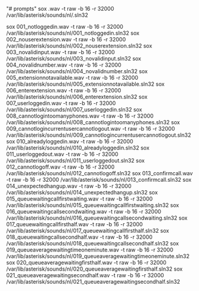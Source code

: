 "# prompts" 
sox .wav -t raw -b 16 -r 32000 /var/lib/asterisk/sounds/nl/.sln32


sox 001_notloggedin.wav -t raw -b 16 -r 32000 /var/lib/asterisk/sounds/nl/001_notloggedin.sln32
sox 002_nouserextension.wav -t raw -b 16 -r 32000 /var/lib/asterisk/sounds/nl/002_nouserextension.sln32
sox 003_novalidinput.wav -t raw -b 16 -r 32000 /var/lib/asterisk/sounds/nl/003_novalidinput.sln32
sox 004_novalidnumber.wav -t raw -b 16 -r 32000 /var/lib/asterisk/sounds/nl/004_novalidnumber.sln32
sox 005_extensionnotavailable.wav -t raw -b 16 -r 32000 /var/lib/asterisk/sounds/nl/005_extensionnotavailable.sln32
sox 006_enterextension.wav -t raw -b 16 -r 32000 /var/lib/asterisk/sounds/nl/006_enterextension.sln32
sox 007_userloggedin.wav -t raw -b 16 -r 32000 /var/lib/asterisk/sounds/nl/007_userloggedin.sln32
sox 008_cannotlogintoomanyphones.wav -t raw -b 16 -r 32000 /var/lib/asterisk/sounds/nl/008_cannotlogintoomanyphones.sln32
sox 009_cannotlogincurrentusercannotlogout.wav -t raw -b 16 -r 32000 /var/lib/asterisk/sounds/nl/009_cannotlogincurrentusercannotlogout.sln32
sox 010_alreadyloggedin.wav -t raw -b 16 -r 32000 /var/lib/asterisk/sounds/nl/010_alreadyloggedin.sln32
sox 011_userloggedout.wav -t raw -b 16 -r 32000 /var/lib/asterisk/sounds/nl/011_userloggedout.sln32
sox 012_cannotlogoff.wav -t raw -b 16 -r 32000 /var/lib/asterisk/sounds/nl/012_cannotlogoff.sln32
sox 013_confirmcall.wav -t raw -b 16 -r 32000 /var/lib/asterisk/sounds/nl/013_confirmcall.sln32
sox 014_unexpectedhangup.wav -t raw -b 16 -r 32000 /var/lib/asterisk/sounds/nl/014_unexpectedhangup.sln32
sox 015_queuewaitingcallfirstwaiting.wav -t raw -b 16 -r 32000 /var/lib/asterisk/sounds/nl/015_queuewaitingcallfirstwaiting.sln32
sox 016_queuewaitingcallsecondwaiting.wav -t raw -b 16 -r 32000 /var/lib/asterisk/sounds/nl/016_queuewaitingcallsecondwaiting.sln32
sox 017_queuewaitingcallfirsthalf.wav -t raw -b 16 -r 32000 /var/lib/asterisk/sounds/nl/017_queuewaitingcallfirsthalf.sln32
sox 018_queuewaitingcallsecondhalf.wav -t raw -b 16 -r 32000 /var/lib/asterisk/sounds/nl/018_queuewaitingcallsecondhalf.sln32
sox 019_queueaveragewaitingtimeoneminute.wav -t raw -b 16 -r 32000 /var/lib/asterisk/sounds/nl/019_queueaveragewaitingtimeoneminute.sln32
sox 020_queueaveragewaitingfirsthalf.wav -t raw -b 16 -r 32000 /var/lib/asterisk/sounds/nl/020_queueaveragewaitingfirsthalf.sln32
sox 021_queueaveragewaitingsecondhalf.wav -t raw -b 16 -r 32000 /var/lib/asterisk/sounds/nl/021_queueaveragewaitingsecondhalf.sln32


